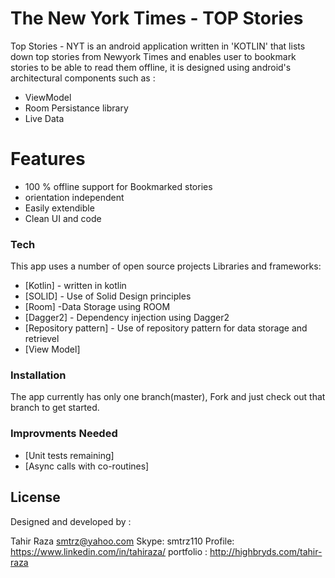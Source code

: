 # The New York Times - TOP Stories

Top Stories - NYT is an android application written in 'KOTLIN' that lists down top stories from Newyork Times and enables user to bookmark stories to be able to read them offline, it is designed using android's architectural components such as :

  - ViewModel
  - Room Persistance library
  - Live Data


# Features

  - 100 % offline support for Bookmarked stories
  - orientation independent
  - Easily extendible
  - Clean UI and code


### Tech

This app uses a number of open source projects Libraries and frameworks:

* [Kotlin] - written in kotlin
* [SOLID] - Use of Solid Design principles
* [Room] -Data Storage using ROOM
* [Dagger2] - Dependency injection using Dagger2
* [Repository pattern] - Use of repository pattern for data storage and retrievel
* [View Model]


### Installation

The app currently has only one branch(master), Fork and just check out that branch to get started.

### Improvments Needed 

* [Unit tests remaining]
* [Async calls with co-routines]


License
----
Designed and developed by :

Tahir Raza
smtrz@yahoo.com
Skype: smtrz110
Profile: https://www.linkedin.com/in/tahiraza/
portfolio : http://highbryds.com/tahir-raza

